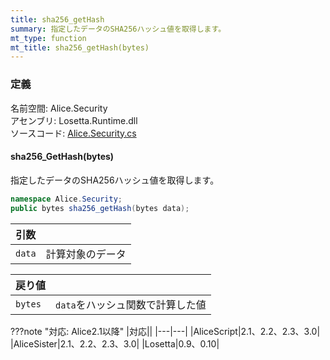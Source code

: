```yaml
---
title: sha256_getHash
summary: 指定したデータのSHA256ハッシュ値を取得します。
mt_type: function
mt_title: sha256_getHash(bytes)
---
```


### 定義
名前空間: Alice.Security<br/>
アセンブリ: Losetta.Runtime.dll<br/>
ソースコード: [Alice.Security.cs](https://github.com/WSOFT-Project/Losetta/blob/master/Losetta.Runtime/Alice.Security.cs)

#### sha256_GetHash(bytes)

指定したデータのSHA256ハッシュ値を取得します。

```cs title="AliceScript"
namespace Alice.Security;
public bytes sha256_getHash(bytes data);
```

|引数| |
|-|-|
|`data`|計算対象のデータ|

|戻り値| |
|-|-|
|`bytes`|`data`をハッシュ関数で計算した値|

???note "対応: Alice2.1以降"
    |対応||
    |---|---|
    |AliceScript|2.1、2.2、2.3、3.0|
    |AliceSister|2.1、2.2、2.3、3.0|
    |Losetta|0.9、0.10|
